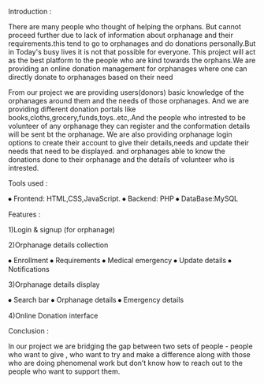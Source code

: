 

Introduction :

There are many people who thought of helping the orphans. But cannot proceed further due to lack of information about orphanage and their requirements.this tend to go to orphanages and do donations personally.But in Today's busy lives it is not that possible for everyone. This project will act as the best platform to the people who are kind towards the orphans.We are providing an online donation management for orphanages where one can directly donate to orphanages based on their need

From our project we are providing users(donors) basic knowledge of the orphanages around them and the needs of those orphanages. And we are providing different donation portals like books,cloths,grocery,funds,toys..etc,.And the people who intrested to be volunteer of any orphanage they can register and the conformation details will be sent bt the orphanage. We are also providing orphanage login options to create their account to give their details,needs and update their needs that need to be displayed. and orphanages able to know the donations done to their orphanage and the details of volunteer who is intrested.

Tools used :

⦁ Frontend: HTML,CSS,JavaScript.
⦁ Backend: PHP
⦁ DataBase:MySQL

Features :

1)Login & signup (for orphanage)

2)Orphanage details collection

⦁ Enrollment
⦁ Requirements
⦁ Medical emergency 
⦁ Update details
⦁ Notifications 

3)Orphanage details display

⦁ Search bar 
⦁ Orphanage details 
⦁ Emergency details 

4)Online Donation interface

Conclusion :

In our project we are bridging the gap between two sets of people - people who want to give , who want to try and make a difference along with those who are doing phenomenal work but don’t know how to reach out to the people who want to support them.
